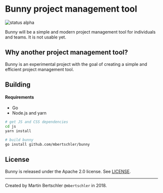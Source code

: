 Bunny project management tool
=============================
![status alpha](https://img.shields.io/badge/status-alpha-red.svg)

Bunny will be a simple and modern project management tool for individuals
and teams. It is not usable yet.

Why another project management tool?
------------------------------------
Bunny is an experimental project with the goal of creating a simple and
efficient project management tool.

Building
--------

#### Requirements
- Go
- Node.js and yarn

```bash
# get JS and CSS dependencies
cd js
yarn install

# build bunny
go install github.com/mbertschler/bunny
```


License
-------
Bunny is released under the Apache 2.0 license. See [LICENSE](LICENSE).

--------------

Created by  Martin Bertschler `@mbertschler` in 2018.